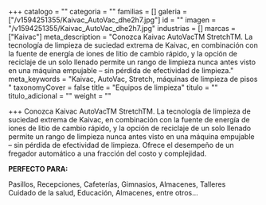 +++
catalogo = ""
categoria = ""
familias = []
galeria = ["/v1594251355/Kaivac_AutoVac_dhe2h7.jpg"]
id = ""
imagen = "/v1594251355/Kaivac_AutoVac_dhe2h7.jpg"
industrias = []
marcas = ["Kaivac"]
meta_description = "Conozca Kaivac AutoVacTM StretchTM. La tecnología de limpieza de suciedad extrema de Kaivac, en combinación con la fuente de energía de iones de litio de cambio rápido, y la opción de reciclaje de un solo llenado permite un rango de limpieza nunca antes visto en una máquina empujable – sin pérdida de efectividad de limpieza."
meta_keywords = "Kaivac, AutoVac, Stretch, máquinas de limpieza de pisos "
taxonomyCover = false
title = "Equipos de limpieza"
titulo = ""
titulo_adicional = ""
weight = ""

+++
Conozca Kaivac AutoVacTM StretchTM. La tecnología de limpieza de suciedad extrema de Kaivac, en combinación con la fuente de energía de iones de litio de cambio rápido, y la opción de reciclaje de un solo llenado permite un rango de limpieza nunca antes visto en una máquina empujable – sin pérdida de efectividad de limpieza. Ofrece el desempeño de un fregador automático a una fracción del costo y complejidad.

**PERFECTO PARA:**

Pasillos, Recepciones, Cafeterías, Gimnasios, Almacenes, Talleres  
Cuidado de la salud, Educación, Almacenes, entre otros...